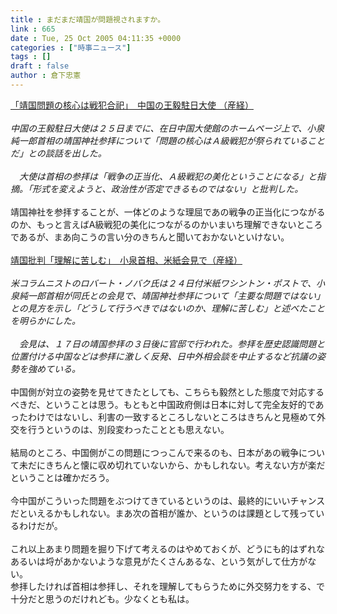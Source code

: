 ```yaml
---
title : まだまだ靖国が問題視されますか。
link : 665
date : Tue, 25 Oct 2005 04:11:35 +0000
categories : ["時事ニュース"]
tags : []
draft : false
author : 倉下忠憲
---
```


<A HREF="http://www.sankei.co.jp/news/051025/kok042.htm" TARGET="_blank">「靖国問題の核心は戦犯合祀」　中国の王毅駐日大使 （産経）</A><BR><BR><I>中国の王毅駐日大使は２５日までに、在日中国大使館のホームページ上で、小泉純一郎首相の靖国神社参拝について「問題の核心はＡ級戦犯が祭られていることだ」との談話を出した。<BR><BR>　大使は首相の参拝は「戦争の正当化、Ａ級戦犯の美化ということになる」と指摘。「形式を変えようと、政治性が否定できるものではない」と批判した。</I><BR><BR>靖国神社を参拝することが、一体どのような理屈であの戦争の正当化につながるのか、もっと言えばA級戦犯の美化につながるのかいまいち理解できないところであるが、まあ向こうの言い分のきちんと聞いておかないといけない。<BR><BR><A HREF="http://www.sankei.co.jp/news/051025/sei029.htm" TARGET="_blank">靖国批判「理解に苦しむ」　小泉首相、米紙会見で（産経） </A><BR><BR><I>米コラムニストのロバート・ノバク氏は２４日付米紙ワシントン・ポストで、小泉純一郎首相が同氏との会見で、靖国神社参拝について「主要な問題ではない」との見方を示し「どうして行うべきではないのか、理解に苦しむ」と述べたことを明らかにした。<BR><BR>　会見は、１７日の靖国参拝の３日後に官邸で行われた。参拝を歴史認識問題と位置付ける中国などは参拝に激しく反発、日中外相会談を中止するなど抗議の姿勢を強めている。</I><BR><BR>中国側が対立の姿勢を見せてきたとしても、こちらも毅然とした態度で対応するべきだ、ということは思う。もともと中国政府側は日本に対して完全友好的であったわけではないし、利害の一致するところしないところはきちんと見極めて外交を行うというのは、別段変わったこととも思えない。<BR><BR>結局のところ、中国側がこの問題につっこんで来るのも、日本があの戦争について未だにきちんと懐に収め切れていないから、かもしれない。考えない方が楽だということは確かだろう。<BR><BR>今中国がこういった問題をぶつけてきているというのは、最終的にいいチャンスだといえるかもしれない。まあ次の首相が誰か、というのは課題として残っているわけだが。<BR><BR>これ以上あまり問題を掘り下げて考えるのはやめておくが、どうにも的はずれなあるいは埒があかないような意見がたくさんあるな、という気がして仕方がない。<BR>参拝したければ首相は参拝し、それを理解してもらうために外交努力をする、で十分だと思うのだけれども。少なくとも私は。<br><br>
